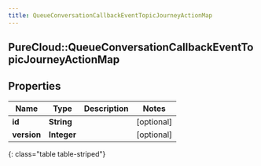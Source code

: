 ```yaml
---
title: QueueConversationCallbackEventTopicJourneyActionMap
---
```

## PureCloud::QueueConversationCallbackEventTopicJourneyActionMap

## Properties

|Name | Type | Description | Notes|
|------------ | ------------- | ------------- | -------------|
| **id** | **String** |  | [optional] |
| **version** | **Integer** |  | [optional] |
{: class="table table-striped"}


